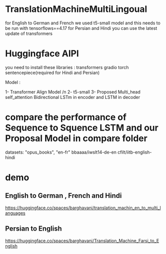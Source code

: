 # TranslationMachineMultiLingoual
for English to German and French we used t5-small model and this needs to be run with tensorflows==4.17
for Persian and Hindi you can use the latest update of transformers 
# Huggingface AIPI
you need to install these libraries :
transformers
gradio
torch
sentencepiece(required for Hindi and Persian)

 Model :
 
 1- Transformer Align Model /n
 2- t5-small
 3- Proposed Multi_head self_attention Bidirectional LSTm in encoder and LSTM in decoder 
# compare the performance of Sequence to Squence LSTM and our Proposal Model in compare folder


 datasets:
 "opus_books", "en-fr"
 bbaaaa/iwslt14-de-en
 cfilt/iitb-english-hindi
# demo 
## English to German , French and Hindi
https://huggingface.co/spaces/barghavani/translation_machin_en_to_multi_languages
## Persian to English 
https://huggingface.co/spaces/barghavani/Translation_Machine_Farsi_to_English
